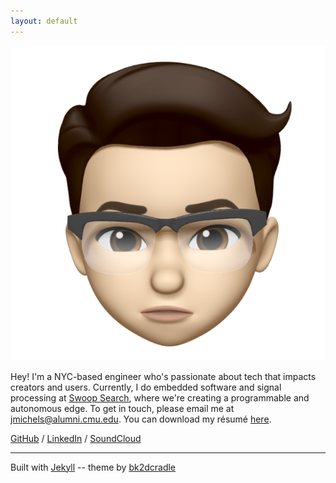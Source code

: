 ```yaml
---
layout: default
---
```


<img class="profile-picture" src="assets/animoji-headshot.jpg">

Hey! I'm a NYC-based engineer who's passionate about tech that impacts creators and users. Currently, I do embedded software and signal processing at [Swoop Search](https://www.swoopsrch.com/), where we're creating a programmable and autonomous edge. To get in touch, please email me at [jmichels@alumni.cmu.edu](mailto:jmichels@alumni.cmu.edu). You can download my résumé [here](http://jonathanmichelson.com/assets/resume-2020-jjm-audio-dsp.pdf).

[GitHub](https://www.github.com/jmichel3) / [LinkedIn](https://www.linkedin.com/in/jonathanmichelson/) / [SoundClou](https://www.soundcloud.com/jonmichelson)[d](http://ec2-54-84-52-119.compute-1.amazonaws.com/blog/)

---  

Built with [Jekyll](https://jekyllrb.com/) -- theme by [bk2dcradle](https://github.com/bk2dcradle/researcher)  
